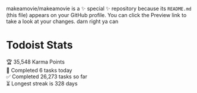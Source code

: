 makeamovie/makeamovie is a ✨ special ✨ repository because its `README.md` (this file) appears on your GitHub profile.
You can click the Preview link to take a look at your changes. darn right ya can

# Todoist Stats

<!-- TODO-IST:START -->
🏆  35,548 Karma Points           
🌸  Completed 6 tasks today           
✅  Completed 26,273 tasks so far           
⏳  Longest streak is 328 days
<!-- TODO-IST:END -->